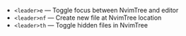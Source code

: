 
- `<leader>e` — Toggle focus between NvimTree and editor
- `<leader>nf` — Create new file at NvimTree location
- `<leader>th` — Toggle hidden files in NvimTree